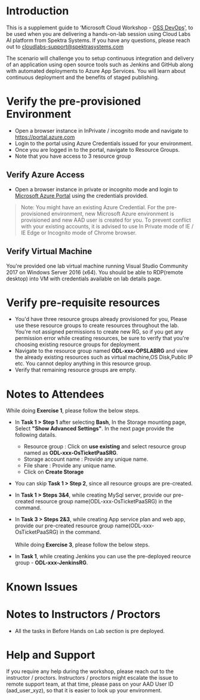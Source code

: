 # Introduction

This is a supplement guide to ‘Microsoft Cloud Workshop - [OSS DevOps](https://github.com/Microsoft/MCW-OSS-DevOps/blob/master/Hands-on%20lab/HOL%20step-by-step%20-%20OSS%20DevOps.md)’, to be used when you are delivering a hands-on-lab session using Cloud Labs AI platform from Spektra Systems. If you have any questions, please reach out to cloudlabs-support@spektrasystems.com

The scenario will challenge you to setup continuous integration and delivery of an application using open source tools such as Jenkins and GitHub along with automated deployments to Azure App Services. You will learn about continuous deployment and the benefits of staged publishing.

# Verify the pre-provisioned Environment

* Open a browser instance in InPrivate / incognito mode and navigate to https://portal.azure.com 
* Login to the portal using Azure Credentials issued for your environment.  
* Once you are logged in to the portal, navigate to Resource Groups. 
* Note that you have access to 3 resource group  


## Verify Azure Access

* Open a browser instance in private or incognito mode and login to [Microsoft Azure Portal](https://portal.azure.com) using the credentials provided.

> Note: You might have an existing Azure Credential. For the pre-provisioned environment, new Microsoft Azure environment is provisioned and new AAD user is created for you. To prevent conflict with your existing accounts, it is advised to use In Private mode of IE / IE Edge or Incognito mode of Chrome browser.

## Verify Virtual Machine

You're provided one lab virtual machine running Visual Studio Community 2017 on Windows Server 2016 (x64). You should be able to RDP(remote desktop) into VM with credentials available on lab details page.


# Verify pre-requisite resources
* You'd have three resource groups already provisioned for you, Please use these resource groups to create resources throughout the lab. You're not assigned permissions to create new RG, so if you get any permission error while creating resources, be sure to verify that you're choosing existing resource groups for deployment.
* Navigate to the resource group named **ODL-xxx-OPSLABRG** and view the already existing resources such as virtual machine,OS Disk,Public IP etc. You cannot deploy anything in this resource group.
* Verify that remaining resource groups are empty.

# Notes to Attendees
While doing **Exercise 1**, please follow the below steps.
* In **Task 1 > Step 1** after selecting **Bash**, In the Storage mounting page, Select **"Show Advanced Settings"**. In the next page provide the following datails.
    * Resource group : Click on **use existing** and select resource group named as **ODL-xxx-OsTicketPaaSRG**.
    * Storage account name : Provide any unique name.
    * File share : Provide any unique name.
    * Click on **Create Storage**
   
* You can skip **Task 1 > Step 2**, since all resource groups are pre-created. 
* In **Task 1 > Steps 3&4**, while creating MySql server, provide our pre-created resource group name(ODL-xxx-OsTicketPaaSRG) in the command.
* In **Task 3 > Steps 2&3**, while creating App service plan and web app, provide our pre-created resource group name(ODL-xxx-OsTicketPaaSRG) in the command.</br></br> 
While doing **Exercise 3**, please follow the below steps.
* In **Task 1**, while creating Jenkins you can use the pre-deployed reource group - **ODL-xxx-JenkinsRG**.
    
# Known Issues

# Notes to Instructors / Proctors

* All the tasks in Before Hands on Lab section is pre deployed.


# Help and Support

If you require any help during the workshop, please reach out to the instructor / proctors. Instructors / proctors might escalate the issue to remote support team, at that time, please pass on your AAD User ID (aad_user_xyz), so that it is easier to look up your environment.


